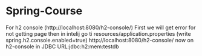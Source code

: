 # Spring-Course
For h2 console (http://localhost:8080/h2-console/)
First we will get error for not getting page
then in intelij go ti resources/application.properties (write spring.h2.console.enabled=true)
http://localhost:8080/h2-console/
now on h2-console in JDBC URL:jdbc:h2:mem:testdb
